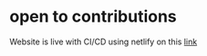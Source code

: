 # open to contributions
Website is live with CI/CD using netlify on this [link](https://cocky-edison-69938e.netlify.app/)
